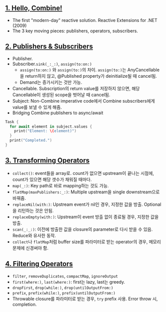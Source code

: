 ## [1. Hello, Combine!](https://www.raywenderlich.com/books/combine-asynchronous-programming-with-swift/v3.0/chapters/1-hello-combine)
- The first "modern-day" reactive solution. Reactive Extensions for .NET (2009)
- The 3 key moving pieces: publishers, operators, subscribers.

## [2. Publishers & Subscribers](https://www.raywenderlich.com/books/combine-asynchronous-programming-with-swift/v3.0/chapters/2-publishers-subscribers)
- Publisher. 
- Subscriber.`sink(_:_:)`, `assign(to:on:)`
  - `assign(to:on:)` 와 `assign(to:)`의 차이. `assign(to:)`는 AnyCancellable을 return하지 않고, @Published property가 deinitialize될 때 cancel됨.
  - Demand는 증가시키는 것만 가능.
- Cancellable. Subscription의 return value를 저장하지 않으면, 해당 Cancellable이 생성된 scope을 벗어날 때 cancel됨.
- Subject: Non-Combine imperative code에서 Combine subscribers에게 value를 보낼 수 있게 해줌.
- Bridging Combine publishers to async/await 
```Swift
Task {
  for await element in subject.values {
    print("Element: \(element)")
  }
  print("Completed.")
}
```

## [3. Transforming Operators](https://www.raywenderlich.com/books/combine-asynchronous-programming-with-swift/v3.0/chapters/3-transforming-operators)
- `collect()`: event들을 array로. count가 없으면 upstream이 끝나는 시점에, count가 있으면 해당 갯수가 채워질 때마다.
- `map(_:)`: Key path로 바로 mapping하는 것도 가능.
- `flatMap(maxPublishers:_:)`: Multiple upstream을 single downstream으로 바꿔줌.
- `replaceNil(with:)`: Upstream event가 nil인 경우, 지정한 값을 방출. Optional을 리턴하는 것은 안됨.
- `replaceEmpty(with:)`: Upstream이 event 방출 없이 종료될 경우, 지정한 값을 방출.
- `scan(_:_:)`: 이전에 방출한 값을 closure의 parameter로 다시 받을 수 있음. Reduce와 유사한 동작.
- `collect`나 `flatMap`처럼 buffer size를 파라미터로 받는 operator의 경우, 메모리 문제에 신경써야 함.

## [4. Filtering Operators](https://www.raywenderlich.com/books/combine-asynchronous-programming-with-swift/v3.0/chapters/4-filtering-operators)
- `filter`, `removeDuplicates`, `compactMap`, `ignoreOutput`
- `first(where:)`, `last(where:)`: first는 lazy, last는 greedy.
- `dropFirst`, `drop(while:)`, `drop(untilOutputFrom:)`
- `prefix`, `prefix(while:)`, `prefix(untilOutputFrom:)`
- Throwable closure를 파라미터로 받는 경우, `try` prefix 사용. Error throw 시, completion.
